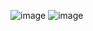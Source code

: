 ![image](https://github.com/rohan180597/Solidity-file/assets/145942322/a03de0ea-2923-493e-94b6-04c283c0847a)
![image](https://github.com/rohan180597/Solidity-file/assets/145942322/286bcdc6-29db-4fe6-834d-7538ec402a90)

